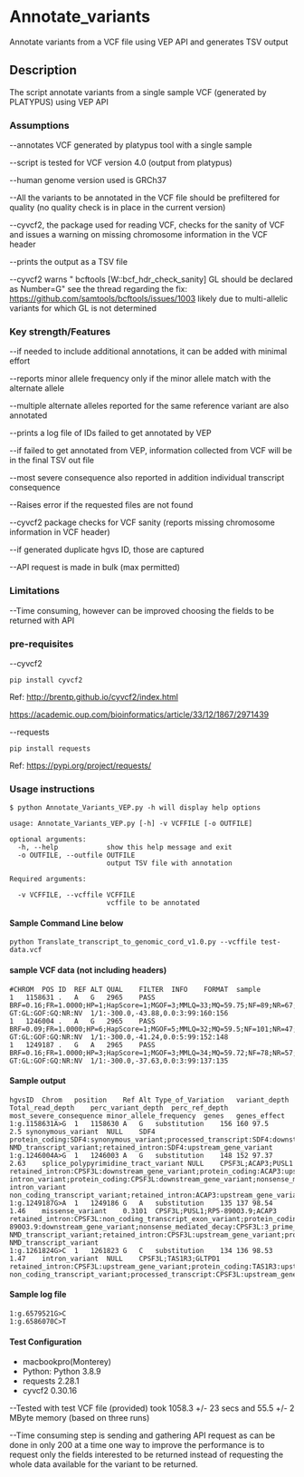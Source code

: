 # Annotate_variants
Annotate variants from a VCF file using VEP API and generates TSV output
## Description

The script annotate variants from a single sample VCF (generated by PLATYPUS) using VEP API
### Assumptions

--annotates VCF generated by platypus tool with a single sample

--script is tested for VCF version 4.0 (output from platypus)

--human genome version used is GRCh37

--All the variants to be annotated in the VCF file should be prefiltered for quality (no quality check is in place in the current version)

--cyvcf2, the package used for reading VCF, checks for the sanity of VCF and 
	issues a warning on missing chromosome information in the VCF header
	
--prints the output as a TSV file

--cyvcf2 warns " bcftools [W::bcf_hdr_check_sanity] GL should be declared as Number=G"
 	see the thread regarding the fix: https://github.com/samtools/bcftools/issues/1003
 	likely due to multi-allelic variants for which GL is not determined


### Key strength/Features

--if needed to include additional annotations, it can be added with minimal effort

--reports minor allele frequency only if the minor allele match with the alternate allele

--multiple alternate alleles reported for the same reference variant are also annotated

--prints a log file of IDs failed to get annotated by VEP

--if failed to get annotated from VEP, information collected from VCF will be in the final TSV out file

--most severe consequence also reported in addition individual transcript consequence

--Raises error if the requested files are not found

--cyvcf2 package checks for VCF sanity (reports missing chromosome information in VCF header)

--if generated duplicate hgvs ID, those are captured

--API request is made in bulk (max permitted)

### Limitations
--Time consuming, however can be improved choosing the fields to be returned with API

### pre-requisites
--cyvcf2

```
pip install cyvcf2
```	

Ref: http://brentp.github.io/cyvcf2/index.html

https://academic.oup.com/bioinformatics/article/33/12/1867/2971439

--requests

```
pip install requests
```
Ref: https://pypi.org/project/requests/

### Usage instructions

```
$ python Annotate_Variants_VEP.py -h will display help options

usage: Annotate_Variants_VEP.py [-h] -v VCFFILE [-o OUTFILE]
                                                    
optional arguments:
  -h, --help            show this help message and exit
  -o OUTFILE, --outfile OUTFILE
                        output TSV file with annotation

Required arguments:
 
  -v VCFFILE, --vcffile VCFFILE
                        vcffile to be annotated                      
```
#### Sample Command Line below
```             
python Translate_transcript_to_genomic_cord_v1.0.py --vcffile test-data.vcf
```
#### sample VCF data (not including headers)
```
#CHROM	POS	ID	REF	ALT	QUAL	FILTER	INFO	FORMAT	sample
1	1158631	.	A	G	2965	PASS	BRF=0.16;FR=1.0000;HP=1;HapScore=1;MGOF=3;MMLQ=33;MQ=59.75;NF=89;NR=67;PP=2965;QD=20;SC=CACTTTCCTCATCCACTTTGA;SbPval=0.58;Source=Platypus;TC=160;TCF=90;TCR=70;TR=156;WE=1158639;WS=1158621	GT:GL:GOF:GQ:NR:NV	1/1:-300.0,-43.88,0.0:3:99:160:156
1	1246004	.	A	G	2965	PASS	BRF=0.09;FR=1.0000;HP=6;HapScore=1;MGOF=5;MMLQ=32;MQ=59.5;NF=101;NR=47;PP=2965;QD=20;SC=ACAGGTACGTATTTTTCCAGG;SbPval=0.62;Source=Platypus;TC=152;TCF=101;TCR=51;TR=148;WE=1246012;WS=1245994	GT:GL:GOF:GQ:NR:NV	1/1:-300.0,-41.24,0.0:5:99:152:148
1	1249187	.	G	A	2965	PASS	BRF=0.16;FR=1.0000;HP=3;HapScore=1;MGOF=3;MMLQ=34;MQ=59.72;NF=78;NR=57;PP=2965;QD=20;SC=TCCTCTGCACGAAAGTCTTGC;SbPval=0.53;Source=Platypus;TC=137;TCF=79;TCR=58;TR=135;WE=1249195;WS=1249177	GT:GL:GOF:GQ:NR:NV	1/1:-300.0,-37.63,0.0:3:99:137:135
```
#### Sample output
```
hgvsID	Chrom	position	Ref	Alt	Type_of_Variation	variant_depth	Total_read_depth	perc_variant_depth	perc_ref_depth	most_severe_consequence	minor_allele_frequency	genes	genes_effect
1:g.1158631A>G	1	1158630	A	G	substitution	156	160	97.5	2.5	synonymous_variant	NULL	SDF4	protein_coding:SDF4:synonymous_variant;processed_transcript:SDF4:downstream_gene_variant;nonsense_mediated_decay:SDF4:synonymous_variant NMD_transcript_variant;retained_intron:SDF4:upstream_gene_variant
1:g.1246004A>G	1	1246003	A	G	substitution	148	152	97.37	2.63	splice_polypyrimidine_tract_variant	NULL	CPSF3L;ACAP3;PUSL1	retained_intron:CPSF3L:downstream_gene_variant;protein_coding:ACAP3:upstream_gene_variant;nonsense_mediated_decay:ACAP3:upstream_gene_variant;protein_coding:PUSL1:splice_polypyrimidine_tract_variant intron_variant;protein_coding:CPSF3L:downstream_gene_variant;nonsense_mediated_decay:CPSF3L:downstream_gene_variant;processed_transcript:ACAP3:upstream_gene_variant;processed_transcript:CPSF3L:downstream_gene_variant;retained_intron:PUSL1:downstream_gene_variant;processed_transcript:PUSL1:splice_polypyrimidine_tract_variant intron_variant non_coding_transcript_variant;retained_intron:ACAP3:upstream_gene_variant;retained_intron:PUSL1:non_coding_transcript_exon_variant
1:g.1249187G>A	1	1249186	G	A	substitution	135	137	98.54	1.46	missense_variant	0.3101	CPSF3L;PUSL1;RP5-890O3.9;ACAP3	retained_intron:CPSF3L:non_coding_transcript_exon_variant;protein_coding:PUSL1:downstream_gene_variant;protein_coding:CPSF3L:synonymous_variant;retained_intron:CPSF3L:downstream_gene_variant;nonsense_mediated_decay:CPSF3L:downstream_gene_variant;sense_intronic:RP5-890O3.9:downstream_gene_variant;nonsense_mediated_decay:CPSF3L:3_prime_UTR_variant NMD_transcript_variant;retained_intron:CPSF3L:upstream_gene_variant;processed_transcript:CPSF3L:non_coding_transcript_exon_variant;retained_intron:PUSL1:downstream_gene_variant;processed_transcript:PUSL1:downstream_gene_variant;retained_intron:ACAP3:upstream_gene_variant;protein_coding:CPSF3L:downstream_gene_variant;nonsense_mediated_decay:CPSF3L:missense_variant NMD_transcript_variant
1:g.1261824G>C	1	1261823	G	C	substitution	134	136	98.53	1.47	intron_variant	NULL	CPSF3L;TAS1R3;GLTPD1	retained_intron:CPSF3L:upstream_gene_variant;protein_coding:TAS1R3:upstream_gene_variant;protein_coding:GLTPD1:intron_variant;protein_coding:CPSF3L:upstream_gene_variant;nonsense_mediated_decay:CPSF3L:upstream_gene_variant;processed_transcript:GLTPD1:intron_variant non_coding_transcript_variant;processed_transcript:CPSF3L:upstream_gene_variant
```
#### Sample log file
```
1:g.6579521G>C
1:g.6586070C>T
```

	
#### Test Configuration
* macbookpro(Monterey)
* Python: Python 3.8.9
* requests 2.28.1
* cyvcf2 0.30.16

--Tested with test VCF file (provided) took 1058.3 +/- 23 secs and 55.5 +/- 2 MByte memory (based on three runs)

--Time consuming step is sending and gathering API request as can be done in only 200 at a time
	one way to improve the performance is to request only the fields interested to be 
	returned instead of requesting the whole data available for the variant to be returned.

